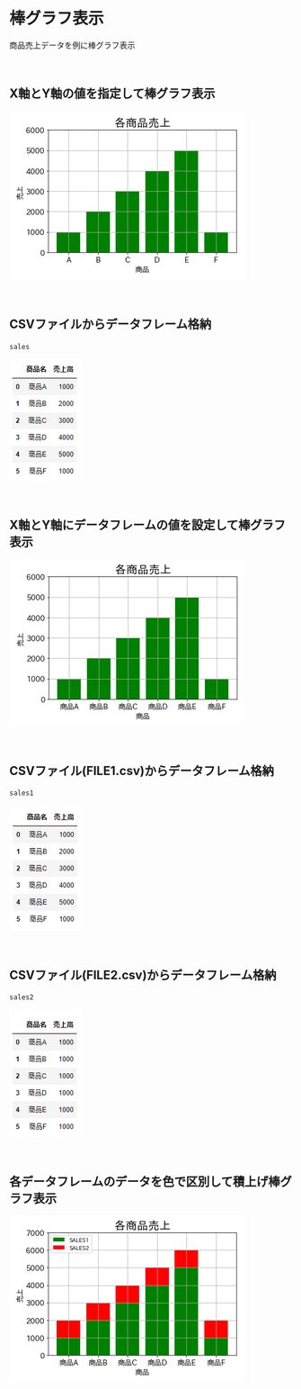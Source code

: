 # 棒グラフ表示
商品売上データを例に棒グラフ表示

<br>

## X軸とY軸の値を指定して棒グラフ表示
![画像1](./Matplotlib-Exercises2-1.png)

<br>

## CSVファイルからデータフレーム格納
```
sales
```
![画像2](./Matplotlib-Exercises2-2.png)

<br>

## X軸とY軸にデータフレームの値を設定して棒グラフ表示
![画像3](./Matplotlib-Exercises2-3.png)

<br>

## CSVファイル(FILE1.csv)からデータフレーム格納
```
sales1
```
![画像4](./Matplotlib-Exercises2-4.png)

<br>

## CSVファイル(FILE2.csv)からデータフレーム格納
```
sales2
```
![画像5](./Matplotlib-Exercises2-5.png)

<br>

## 各データフレームのデータを色で区別して積上げ棒グラフ表示
![画像6](./Matplotlib-Exercises2-6.png)

<br>
